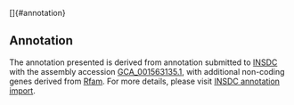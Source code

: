 []{#annotation}

Annotation
----------

The annotation presented is derived from annotation submitted to
[INSDC](http://www.insdc.org) with the assembly accession
[GCA\_001563135.1](http://www.ebi.ac.uk/ena/data/view/GCA_001563135.1),
with additional non-coding genes derived from
[Rfam](http://rfam.xfam.org/). For more details, please visit [INSDC
annotation
import](http://ensemblgenomes.org/info/data/insdc_annotation).

